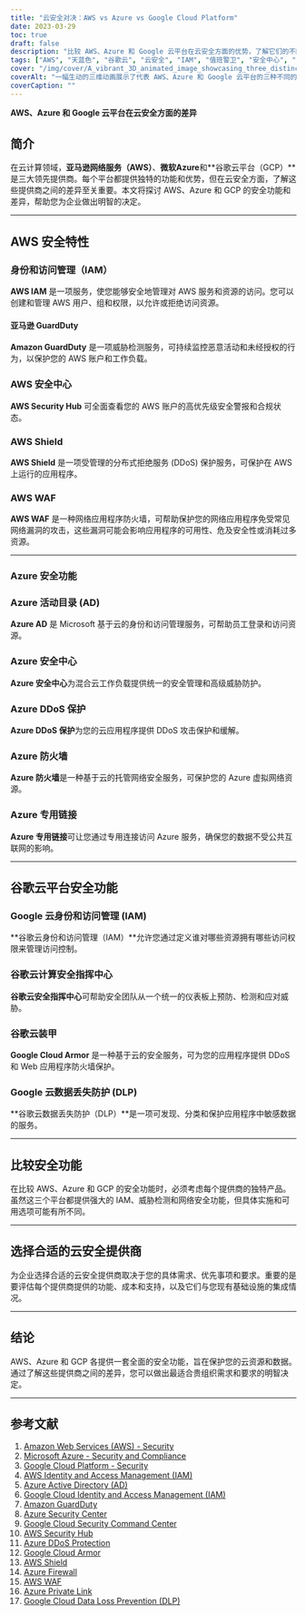 ```yaml
---
title: "云安全对决：AWS vs Azure vs Google Cloud Platform"
date: 2023-03-29
toc: true
draft: false
description: "比较 AWS、Azure 和 Google 云平台在云安全方面的优势，了解它们的不同之处，以便为您的组织做出明智的决定。"
tags: ["AWS", "天蓝色", "谷歌云", "云安全", "IAM", "值班警卫", "安全中心", "安全指挥中心", "DDoS 保护", "云装甲", "WAF", "私人链接", "DLP", "云计算", "云服务", "云提供商", "数据保护", "网络安全", "基础设施安全"]
cover: "/img/cover/A_vibrant_3D_animated_image_showcasing_three_distinct_cloud.png"
coverAlt: "一幅生动的三维动画展示了代表 AWS、Azure 和 Google 云平台的三种不同的云结构，每种云上都覆盖了盾牌符号，象征着它们的安全产品。"
coverCaption: ""
---
```


**AWS、Azure 和 Google 云平台在云安全方面的差异**

## 简介

在云计算领域，**亚马逊网络服务（AWS）**、**微软Azure**和**谷歌云平台（GCP）**是三大领先提供商。每个平台都提供独特的功能和优势，但在云安全方面，了解这些提供商之间的差异至关重要。本文将探讨 AWS、Azure 和 GCP 的安全功能和差异，帮助您为企业做出明智的决定。

______

## AWS 安全特性

### 身份和访问管理（IAM）

**AWS IAM** 是一项服务，使您能够安全地管理对 AWS 服务和资源的访问。您可以创建和管理 AWS 用户、组和权限，以允许或拒绝访问资源。

#### 亚马逊 GuardDuty

**Amazon GuardDuty** 是一项威胁检测服务，可持续监控恶意活动和未经授权的行为，以保护您的 AWS 账户和工作负载。

### AWS 安全中心

**AWS Security Hub** 可全面查看您的 AWS 账户的高优先级安全警报和合规状态。

### AWS Shield

**AWS Shield** 是一项受管理的分布式拒绝服务 (DDoS) 保护服务，可保护在 AWS 上运行的应用程序。

### AWS WAF

**AWS WAF** 是一种网络应用程序防火墙，可帮助保护您的网络应用程序免受常见网络漏洞的攻击，这些漏洞可能会影响应用程序的可用性、危及安全性或消耗过多资源。

______

### Azure 安全功能

### Azure 活动目录 (AD)

**Azure AD** 是 Microsoft 基于云的身份和访问管理服务，可帮助员工登录和访问资源。

### Azure 安全中心

**Azure 安全中心**为混合云工作负载提供统一的安全管理和高级威胁防护。

### Azure DDoS 保护

**Azure DDoS 保护**为您的云应用程序提供 DDoS 攻击保护和缓解。

### Azure 防火墙

**Azure 防火墙**是一种基于云的托管网络安全服务，可保护您的 Azure 虚拟网络资源。

### Azure 专用链接

**Azure 专用链接**可让您通过专用连接访问 Azure 服务，确保您的数据不受公共互联网的影响。

______

## 谷歌云平台安全功能

### Google 云身份和访问管理 (IAM)

**谷歌云身份和访问管理（IAM）**允许您通过定义谁对哪些资源拥有哪些访问权限来管理访问控制。

### 谷歌云计算安全指挥中心

**谷歌云安全指挥中心**可帮助安全团队从一个统一的仪表板上预防、检测和应对威胁。

### 谷歌云装甲

**Google Cloud Armor** 是一种基于云的安全服务，可为您的应用程序提供 DDoS 和 Web 应用程序防火墙保护。

### Google 云数据丢失防护 (DLP)

**谷歌云数据丢失防护（DLP）**是一项可发现、分类和保护应用程序中敏感数据的服务。

______

## 比较安全功能

在比较 AWS、Azure 和 GCP 的安全功能时，必须考虑每个提供商的独特产品。虽然这三个平台都提供强大的 IAM、威胁检测和网络安全功能，但具体实施和可用选项可能有所不同。

______

## 选择合适的云安全提供商

为企业选择合适的云安全提供商取决于您的具体需求、优先事项和要求。重要的是要评估每个提供商提供的功能、成本和支持，以及它们与您现有基础设施的集成情况。

______

## 结论

AWS、Azure 和 GCP 各提供一套全面的安全功能，旨在保护您的云资源和数据。通过了解这些提供商之间的差异，您可以做出最适合贵组织需求和要求的明智决定。

______

## 参考文献

1. [Amazon Web Services (AWS) - Security](https://aws.amazon.com/security/)
2. [Microsoft Azure - Security and Compliance](https://azure.microsoft.com/en-us/overview/security/)
3. [Google Cloud Platform - Security](https://cloud.google.com/security)
4. [AWS Identity and Access Management (IAM)](https://aws.amazon.com/iam/)
5. [Azure Active Directory (AD)](https://azure.microsoft.com/en-us/services/active-directory/)
6. [Google Cloud Identity and Access Management (IAM)](https://cloud.google.com/iam)
7. [Amazon GuardDuty](https://aws.amazon.com/guardduty/)
8. [Azure Security Center](https://azure.microsoft.com/en-us/services/security-center/)
9. [Google Cloud Security Command Center](https://cloud.google.com/security-command-center)
10. [AWS Security Hub](https://aws.amazon.com/security-hub/)
11. [Azure DDoS Protection](https://azure.microsoft.com/en-us/services/ddos-protection/)
12. [Google Cloud Armor](https://cloud.google.com/armor)
13. [AWS Shield](https://aws.amazon.com/shield/)
14. [Azure Firewall](https://azure.microsoft.com/en-us/services/azure-firewall/)
15. [AWS WAF](https://aws.amazon.com/waf/)
16. [Azure Private Link](https://azure.microsoft.com/en-us/services/private-link/)
17. [Google Cloud Data Loss Prevention (DLP)](https://cloud.google.com/dlp)


